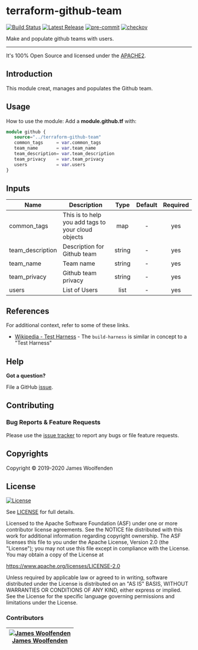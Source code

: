 
# terraform-github-team 

[![Build Status](https://github.com/jameswoolfenden/terraform-github-team/workflows/Verify%20and%20Bump/badge.svg?branch=master)](https://github.com/jameswoolfenden/terraform-github-team)
[![Latest Release](https://img.shields.io/github/release/jameswoolfenden/terraform-github-team.svg)](https://github.com/jameswoolfenden/terraform-github-team/releases/latest)
[![pre-commit](https://img.shields.io/badge/pre--commit-enabled-brightgreen?logo=pre-commit&logoColor=white)](https://github.com/pre-commit/pre-commit)
[![checkov](https://img.shields.io/badge/checkov-verified-brightgreen)](https://www.checkov.io/)

Make and populate github teams with users.

---

It's 100% Open Source and licensed under the [APACHE2](LICENSE).

## Introduction

This module creat, manages and populates the Github team.

## Usage

How to use the module:
Add a **module.github.tf** with:

```terraform
module github {
   source="../terraform-github-team"
   common_tags     = var.common_tags
   team_name       = var.team_name
   team_description= var.team_description
   team_privacy    = var.team_privacy
   users           = var.users
}
```

<!-- BEGINNING OF PRE-COMMIT-TERRAFORM DOCS HOOK -->

## Inputs

| Name             | Description                                        |  Type  | Default | Required |
| ---------------- | -------------------------------------------------- | :----: | :-----: | :------: |
| common_tags      | This is to help you add tags to your cloud objects |  map   |    -    |   yes    |
| team_description | Description for Github team                        | string |    -    |   yes    |
| team_name        | Team name                                          | string |    -    |   yes    |
| team_privacy     | Github team privacy                                | string |    -    |   yes    |
| users            | List of Users                                      |  list  |    -    |   yes    |

<!-- END OF PRE-COMMIT-TERRAFORM DOCS HOOK -->

## References

For additional context, refer to some of these links.

- [Wikipedia - Test Harness](https://en.wikipedia.org/wiki/Test_harness) - The `build-harness` is similar in concept to a "Test Harness"

## Help

**Got a question?**

File a GitHub [issue](https://github.com/jameswoolfenden/terraform-github-team/issues).

## Contributing

### Bug Reports & Feature Requests

Please use the [issue tracker](https://github.com/jameswoolfenden/terraform-github-team/issues) to report any bugs or file feature requests.

## Copyrights

Copyright © 2019-2020 James Woolfenden

## License

[![License](https://img.shields.io/badge/License-Apache%202.0-blue.svg)](https://opensource.org/licenses/Apache-2.0)

See [LICENSE](LICENSE) for full details.

Licensed to the Apache Software Foundation (ASF) under one
or more contributor license agreements. See the NOTICE file
distributed with this work for additional information
regarding copyright ownership. The ASF licenses this file
to you under the Apache License, Version 2.0 (the
"License"); you may not use this file except in compliance
with the License. You may obtain a copy of the License at

<https://www.apache.org/licenses/LICENSE-2.0>

Unless required by applicable law or agreed to in writing,
software distributed under the License is distributed on an
"AS IS" BASIS, WITHOUT WARRANTIES OR CONDITIONS OF ANY
KIND, either express or implied. See the License for the
specific language governing permissions and limitations
under the License.

### Contributors

| [![James Woolfenden][jameswoolfenden_avatar]][jameswoolfenden_homepage]<br/>[James Woolfenden][jameswoolfenden_homepage] |
| ------------------------------------------------------------------------------------------------------------------------ |


[jameswoolfenden_homepage]: https://github.com/jameswoolfenden
[jameswoolfenden_avatar]: https://github.com/jameswoolfenden.png?size=150

[github]: https://github.com/jameswoolfenden
[linkedin]: https://www.linkedin.com/in/jameswoolfenden/
[twitter]: https://twitter.com/JimWoolfenden
[share_twitter]: https://twitter.com/intent/tweet/?text=terraform-github-team&url=https://github.com/jameswoolfenden/terraform-github-team
[share_linkedin]: https://www.linkedin.com/shareArticle?mini=true&title=terraform-github-team&url=https://github.com/jameswoolfenden/terraform-github-team
[share_reddit]: https://reddit.com/submit/?url=https://github.com/jameswoolfenden/terraform-github-team
[share_facebook]: https://facebook.com/sharer/sharer.php?u=https://github.com/jameswoolfenden/terraform-github-team
[share_email]: mailto:?subject=terraform-github-team&body=https://github.com/jameswoolfenden/terraform-github-team
